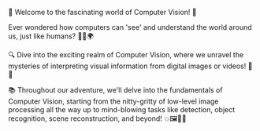 🌟 Welcome to the fascinating world of Computer Vision! 🌟

Ever wondered how computers can 'see' and understand the world around us, just like humans? 🤖👀🌍

🔍 Dive into the exciting realm of Computer Vision, where we unravel the mysteries of interpreting visual information from digital images or videos! 📸🎥

📚 Throughout our adventure, we'll delve into the fundamentals of Computer Vision, starting from the nitty-gritty of low-level image processing all the way up to mind-blowing tasks like detection, object recognition, scene reconstruction, and beyond! 💥🖼️🕵️‍♂️